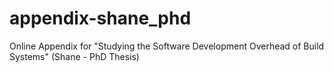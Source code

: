 # appendix-shane_phd
Online Appendix for "Studying the Software Development Overhead of Build Systems" (Shane - PhD Thesis)
